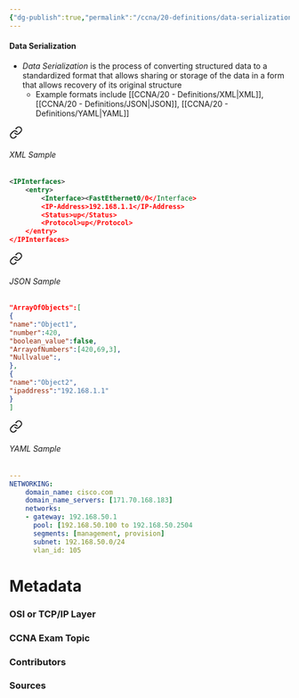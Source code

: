 ```yaml
---
{"dg-publish":true,"permalink":"/ccna/20-definitions/data-serialization/","tags":["defs_ccna"],"created":"2023-11-05T10:55:11.000-08:00","updated":"2023-11-08T13:54:05.000-08:00"}
---
```


#### Data Serialization
- *Data Serialization* is the process of converting structured data to a standardized format that allows sharing or storage of the data in a form that allows recovery of its original structure
	- Example formats include [[CCNA/20 - Definitions/XML\|XML]], [[CCNA/20 - Definitions/JSON\|JSON]], [[CCNA/20 - Definitions/YAML\|YAML]]

<div class="transclusion internal-embed is-loaded"><a class="markdown-embed-link" href="/ccna/20-definitions/xml/#xml-sample" aria-label="Open link"><svg xmlns="http://www.w3.org/2000/svg" width="24" height="24" viewBox="0 0 24 24" fill="none" stroke="currentColor" stroke-width="2" stroke-linecap="round" stroke-linejoin="round" class="svg-icon lucide-link"><path d="M10 13a5 5 0 0 0 7.54.54l3-3a5 5 0 0 0-7.07-7.07l-1.72 1.71"></path><path d="M14 11a5 5 0 0 0-7.54-.54l-3 3a5 5 0 0 0 7.07 7.07l1.71-1.71"></path></svg></a><div class="markdown-embed">



###### XML Sample
```XML
<IPInterfaces>
	<entry>
		<Interface><FastEthernet0/0</Interface>
		<IP-Address>192.168.1.1</IP-Address>
		<Status>up</Status>
		<Protocol>up</Protocol>
	</entry>
</IPInterfaces>
```




</div></div>


<div class="transclusion internal-embed is-loaded"><a class="markdown-embed-link" href="/ccna/20-definitions/json/#json-sample" aria-label="Open link"><svg xmlns="http://www.w3.org/2000/svg" width="24" height="24" viewBox="0 0 24 24" fill="none" stroke="currentColor" stroke-width="2" stroke-linecap="round" stroke-linejoin="round" class="svg-icon lucide-link"><path d="M10 13a5 5 0 0 0 7.54.54l3-3a5 5 0 0 0-7.07-7.07l-1.72 1.71"></path><path d="M14 11a5 5 0 0 0-7.54-.54l-3 3a5 5 0 0 0 7.07 7.07l1.71-1.71"></path></svg></a><div class="markdown-embed">



###### JSON Sample
```JSON
"ArrayOfObjects":[
{
"name":"Object1",
"number":420,
"boolean_value":false,
"ArrayofNumbers":[420,69,3],
"Nullvalue":,
},
{
"name":"Object2",
"ipaddress":"192.168.1.1"
}
]
```



</div></div>


<div class="transclusion internal-embed is-loaded"><a class="markdown-embed-link" href="/ccna/20-definitions/yaml/#yaml-sample" aria-label="Open link"><svg xmlns="http://www.w3.org/2000/svg" width="24" height="24" viewBox="0 0 24 24" fill="none" stroke="currentColor" stroke-width="2" stroke-linecap="round" stroke-linejoin="round" class="svg-icon lucide-link"><path d="M10 13a5 5 0 0 0 7.54.54l3-3a5 5 0 0 0-7.07-7.07l-1.72 1.71"></path><path d="M14 11a5 5 0 0 0-7.54-.54l-3 3a5 5 0 0 0 7.07 7.07l1.71-1.71"></path></svg></a><div class="markdown-embed">



###### YAML Sample
```YAML
---
NETWORKING:
	domain_name: cisco.com
	domain_name_servers: [171.70.168.183]
	networks:
	- gateway: 192.168.50.1
	  pool: [192.168.50.100 to 192.168.50.2504
	  segments: [management, provision]
	  subnet: 192.168.50.0/24
	  vlan_id: 105
```

</div></div>



# Metadata
### OSI or TCP/IP Layer

### CCNA Exam Topic

### Contributors

### Sources

